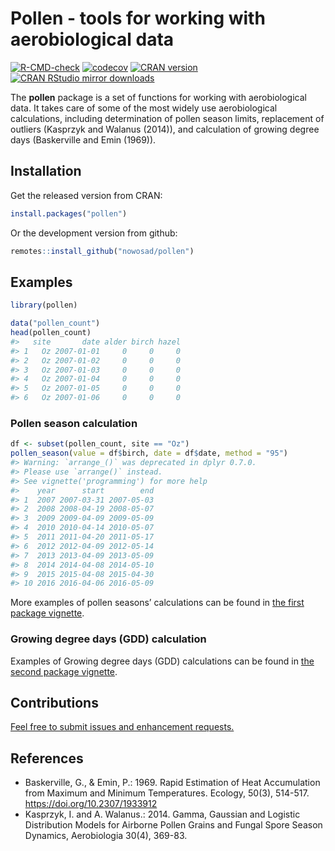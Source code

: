 
<!-- README.md is generated from README.Rmd. Please edit that file -->

# Pollen - tools for working with aerobiological data

[![R-CMD-check](https://github.com/Nowosad/pollen/workflows/pkgdown/badge.svg)](https://github.com/Nowosad/pollen/actions)
[![codecov](https://app.codecov.io/gh/Nowosad/pollen/branch/master/graph/badge.svg)](https://app.codecov.io/gh/Nowosad/pollen)
[![CRAN
version](http://www.r-pkg.org/badges/version/pollen)](https://cran.r-project.org/package=pollen)
[![CRAN RStudio mirror
downloads](http://cranlogs.r-pkg.org/badges/pollen)](https://cran.r-project.org/package=pollen)

The **pollen** package is a set of functions for working with
aerobiological data. It takes care of some of the most widely use
aerobiological calculations, including determination of pollen season
limits, replacement of outliers (Kasprzyk and Walanus (2014)), and
calculation of growing degree days (Baskerville and Emin (1969)).

## Installation

Get the released version from CRAN:

``` r
install.packages("pollen")
```

Or the development version from github:

``` r
remotes::install_github("nowosad/pollen")
```

## Examples

``` r
library(pollen)
```

``` r
data("pollen_count")
head(pollen_count)
#>   site       date alder birch hazel
#> 1   Oz 2007-01-01     0     0     0
#> 2   Oz 2007-01-02     0     0     0
#> 3   Oz 2007-01-03     0     0     0
#> 4   Oz 2007-01-04     0     0     0
#> 5   Oz 2007-01-05     0     0     0
#> 6   Oz 2007-01-06     0     0     0
```

### Pollen season calculation

``` r
df <- subset(pollen_count, site == "Oz")
pollen_season(value = df$birch, date = df$date, method = "95")
#> Warning: `arrange_()` was deprecated in dplyr 0.7.0.
#> Please use `arrange()` instead.
#> See vignette('programming') for more help
#>    year      start        end
#> 1  2007 2007-03-31 2007-05-03
#> 2  2008 2008-04-19 2008-05-07
#> 3  2009 2009-04-09 2009-05-09
#> 4  2010 2010-04-14 2010-05-07
#> 5  2011 2011-04-20 2011-05-17
#> 6  2012 2012-04-09 2012-05-14
#> 7  2013 2013-04-09 2013-05-09
#> 8  2014 2014-04-08 2014-05-10
#> 9  2015 2015-04-08 2015-04-30
#> 10 2016 2016-04-06 2016-05-09
```

More examples of pollen seasons’ calculations can be found in [the first
package vignette](https://nowosad.github.io/pollen/articles/intro.html).

### Growing degree days (GDD) calculation

Examples of Growing degree days (GDD) calculations can be found in [the
second package
vignette](https://nowosad.github.io/pollen/articles/gdd.html).

## Contributions

[Feel free to submit issues and enhancement
requests.](https://github.com/Nowosad/pollen/issues)

## References

-   Baskerville, G., & Emin, P.: 1969. Rapid Estimation of Heat
    Accumulation from Maximum and Minimum Temperatures. Ecology, 50(3),
    514-517. <https://doi.org/10.2307/1933912>
-   Kasprzyk, I. and A. Walanus.: 2014. Gamma, Gaussian and Logistic
    Distribution Models for Airborne Pollen Grains and Fungal Spore
    Season Dynamics, Aerobiologia 30(4), 369-83.
